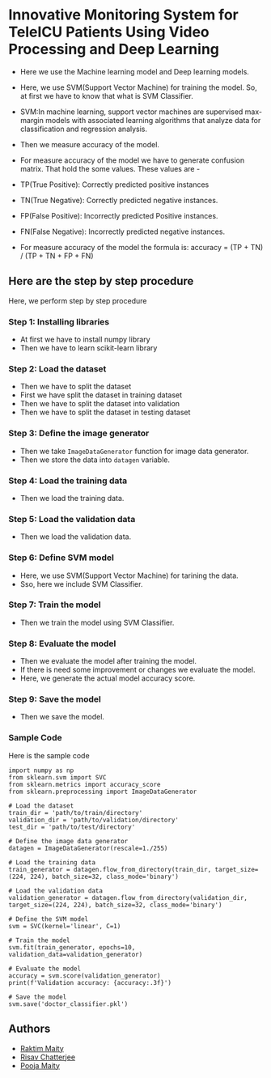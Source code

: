 
# Innovative Monitoring System for TeleICU Patients Using Video Processing and Deep Learning
- Here we use the Machine learning model and Deep learning models.

- Here, we use SVM(Support Vector Machine) for training the model. So, at first we have to know that what is SVM Classifier.

- SVM:In machine learning, support vector machines are supervised max-margin models with associated learning algorithms that analyze data for classification and regression analysis.

- Then we measure accuracy of the model.
- For measure accuracy of the model we have to generate confusion matrix. That hold the some values. These values are -
- TP(True Positive): Correctly predicted positive instances
- TN(True Negative): Correctly predicted negative instances.
- FP(False Positive): Incorrectly predicted Positive instances.
- FN(False Negative): Incorrectly predicted negative instances.
- For measure accuracy of the model the formula is: accuracy = (TP + TN) / (TP + TN + FP + FN)

## Here are the step by step procedure
Here, we perform step by step procedure

### Step 1: Installing libraries
- At first we have to install numpy library 
- Then we have to learn scikit-learn library

### Step 2: Load the dataset
- Then we have to split the dataset
- First we have split the dataset in training dataset
- Then we have to split the dataset into validation 
- Then we have to split the dataset in testing dataset

### Step 3: Define the image generator
- Then we take `ImageDataGenerator` function for image data generator.
- Then we store the data into `datagen` variable.

### Step 4: Load the training data
- Then we load the training data.

### Step 5: Load the validation data
- Then we load the validation data.

### Step 6: Define SVM model
- Here, we use SVM(Support Vector Machine) for tarining the data.
- Sso, here we include SVM Classifier.

### Step 7: Train the model
- Then we train the model using SVM Classifier.

### Step 8: Evaluate the model
- Then we evaluate the model after training the model.
- If there is need some improvement or changes we evaluate the model.
- Here, we generate the actual model accuracy score.

### Step 9: Save the model
- Then we save the model.

### Sample Code
Here is the sample code
``` 
import numpy as np
from sklearn.svm import SVC
from sklearn.metrics import accuracy_score
from sklearn.preprocessing import ImageDataGenerator

# Load the dataset
train_dir = 'path/to/train/directory'
validation_dir = 'path/to/validation/directory'
test_dir = 'path/to/test/directory'

# Define the image data generator
datagen = ImageDataGenerator(rescale=1./255)

# Load the training data
train_generator = datagen.flow_from_directory(train_dir, target_size=(224, 224), batch_size=32, class_mode='binary')

# Load the validation data
validation_generator = datagen.flow_from_directory(validation_dir, target_size=(224, 224), batch_size=32, class_mode='binary')

# Define the SVM model
svm = SVC(kernel='linear', C=1)

# Train the model
svm.fit(train_generator, epochs=10, validation_data=validation_generator)

# Evaluate the model
accuracy = svm.score(validation_generator)
print(f'Validation accuracy: {accuracy:.3f}')

# Save the model
svm.save('doctor_classifier.pkl')
```



## Authors

- [Raktim Maity](https://github.com/Raktimmaity)
- [Risav Chatterjee](https://github.com/Raktimmaity)
- [Pooja Maity](https://github.com/Raktimmaity)

